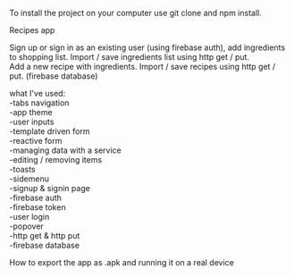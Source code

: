To install the project on your computer use git clone and npm install.

Recipes app

Sign up or sign in as an existing user (using firebase auth), add ingredients to shopping list. Import / save ingredients list using http get / put.   
Add a new recipe with ingredients. Import / save recipes using http get / put. (firebase database)

what I've used:  
	-tabs navigation  
	-app theme  
	-user inputs  
	-template driven form  
	-reactive form  
	-managing data with a service  
	-editing / removing items  
	-toasts  
	-sidemenu  
	-signup & signin page  
	-firebase auth  
	-firebase token  
	-user login  
	-popover  
	-http get & http put  
  -firebase database  

  
How to export the app as .apk and running it on a real device
